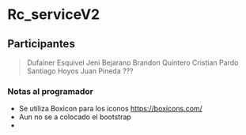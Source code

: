 # Rc_serviceV2

## Participantes
> Dufainer Esquivel
> Jeni Bejarano
> Brandon Quintero
> Cristian Pardo
> Santiago Hoyos
> Juan Pineda ??? 

### Notas al programador

- Se utiliza Boxicon para los iconos https://boxicons.com/
- Aun no se a colocado el bootstrap
- 
